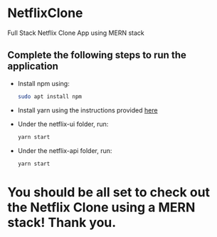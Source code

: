 # NetflixClone
Full Stack Netflix Clone App using MERN stack


## Complete the following steps to run the application

+ Install npm using:
    ```bash
    sudo apt install npm

+ Install yarn using the instructions provided [here](https://www.redswitches.com/blog/install-yarn-in-ubuntu/)

+ Under the netflix-ui folder, run:
    ```bash
    yarn start

+ Under the netflix-api folder, run:
    ```bash
    yarn start

# You should be all set to check out the Netflix Clone using a MERN stack! Thank you.